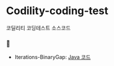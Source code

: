# Codility-coding-test
코딜리티 코딩테스트 소스코드


### 🌱 

* Iterations-BinaryGap: [Java 코드](/Java/Lesson_1.java)
